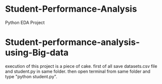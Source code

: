 # Student-Performance-Analysis
Python EDA Project
# Student-performance-analysis-using-Big-data
execution of this project is a piece of cake.
first of all save datasets.csv file and student.py in same folder.
then open terminal from same folder and type "python student.py".
